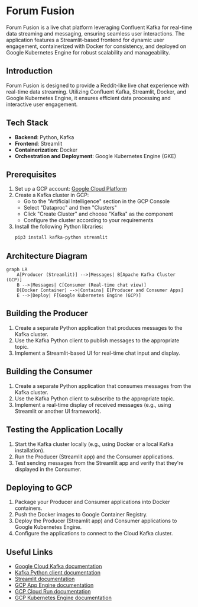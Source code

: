# Forum Fusion

Forum Fusion is a live chat platform leveraging Confluent Kafka for real-time data streaming and messaging, ensuring seamless user interactions. The application features a Streamlit-based frontend for dynamic user engagement, containerized with Docker for consistency, and deployed on Google Kubernetes Engine for robust scalability and manageability.

## Introduction

Forum Fusion is designed to provide a Reddit-like live chat experience with real-time data streaming. Utilizing Confluent Kafka, Streamlit, Docker, and Google Kubernetes Engine, it ensures efficient data processing and interactive user engagement.

## Tech Stack

- **Backend**: Python, Kafka
- **Frontend**: Streamlit
- **Containerization**: Docker
- **Orchestration and Deployment**: Google Kubernetes Engine (GKE)

## Prerequisites

1. Set up a GCP account: [Google Cloud Platform](https://cloud.google.com/)
2. Create a Kafka cluster in GCP:
   - Go to the "Artificial Intelligence" section in the GCP Console
   - Select "Dataproc" and then "Clusters"
   - Click "Create Cluster" and choose "Kafka" as the component
   - Configure the cluster according to your requirements
3. Install the following Python libraries:
   ```bash
   pip3 install kafka-python streamlit
   ```

## Architecture Diagram

```mermaid
graph LR
    A[Producer (Streamlit)] -->|Messages| B[Apache Kafka Cluster (GCP)]
    B -->|Messages| C[Consumer (Real-time chat view)]
    D[Docker Container] -->|Contains| E[Producer and Consumer Apps]
    E -->|Deploy| F[Google Kubernetes Engine (GCP)]
```

## Building the Producer

1. Create a separate Python application that produces messages to the Kafka cluster.
2. Use the Kafka Python client to publish messages to the appropriate topic.
3. Implement a Streamlit-based UI for real-time chat input and display.

## Building the Consumer

1. Create a separate Python application that consumes messages from the Kafka cluster.
2. Use the Kafka Python client to subscribe to the appropriate topic.
3. Implement a real-time display of received messages (e.g., using Streamlit or another UI framework).

## Testing the Application Locally

1. Start the Kafka cluster locally (e.g., using Docker or a local Kafka installation).
2. Run the Producer (Streamlit app) and the Consumer applications.
3. Test sending messages from the Streamlit app and verify that they're displayed in the Consumer.

## Deploying to GCP

1. Package your Producer and Consumer applications into Docker containers.
2. Push the Docker images to Google Container Registry.
3. Deploy the Producer (Streamlit app) and Consumer applications to Google Kubernetes Engine.
4. Configure the applications to connect to the Cloud Kafka cluster.

## Useful Links

- [Google Cloud Kafka documentation](https://cloud.google.com/kafka)
- [Kafka Python client documentation](https://kafka-python.readthedocs.io/)
- [Streamlit documentation](https://docs.streamlit.io/)
- [GCP App Engine documentation](https://cloud.google.com/appengine)
- [GCP Cloud Run documentation](https://cloud.google.com/run)
- [GCP Kubernetes Engine documentation](https://cloud.google.com/kubernetes-engine)
